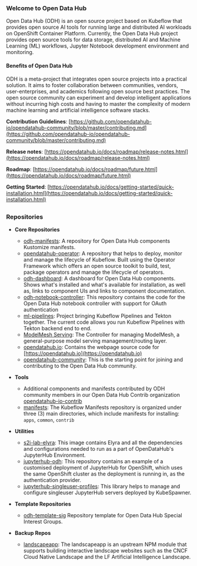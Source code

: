 ### Welcome to Open Data Hub
Open Data Hub (ODH) is an open source project based on Kubeflow that provides open source AI tools for running large and distributed AI workloads on OpenShift Container Platform. Currently, the Open Data Hub project provides open source tools for data storage, distributed AI and Machine Learning (ML) workflows, Jupyter Notebook development environment and monitoring.

#### Benefits of Open Data Hub

ODH is a meta-project that integrates open source projects into a practical solution. It aims to foster collaboration between communities, vendors, user-enterprises, and academics following open source best practices. The open source community can experiment and develop intelligent applications without incurring high costs and having to master the complexity of modern machine learning and artificial intelligence software stacks.

**Contribution Guidelines**:
[https://github.com/opendatahub-io/opendatahub-community/blob/master/contributing.md](https://github.com/opendatahub-io/opendatahub-community/blob/master/contributing.md)

**Release notes**:
[https://opendatahub.io/docs/roadmap/release-notes.html](https://opendatahub.io/docs/roadmap/release-notes.html)

**Roadmap**:
[https://opendatahub.io/docs/roadmap/future.html](https://opendatahub.io/docs/roadmap/future.html)

**Getting Started**:
[https://opendatahub.io/docs/getting-started/quick-installation.html](https://opendatahub.io/docs/getting-started/quick-installation.html)

##

### Repositories

- **Core Repositories**
  * [odh-manifests](https://github.com/opendatahub-io/odh-manifests): A repository for Open Data Hub components Kustomize manifests.
  * [opendatahub-operator](https://github.com/opendatahub-io/opendatahub-operator): A repository that helps to deploy, monitor and manage the lifecycle of Kubeflow. Built using the Operator Framework which offers an open source toolkit to build, test, package operators and manage the lifecycle of operators.
  * [odh-dashboard](https://github.com/opendatahub-io/odh-dashboard): A dashboard for Open Data Hub components. Shows what's installed and what's available for installation, as well as, links to component UIs and links to component documentation.
  * [odh-notebook-controller](https://github.com/opendatahub-io/kubeflow/tree/master/components/odh-notebook-controller): This repository contains the code for the Open Data Hub notebook controller with support for OAuth authentication
  * [ml-pipelines](https://github.com/opendatahub-io/data-science-pipelines): Project bringing Kubeflow Pipelines and Tekton together. The current code allows you run Kubeflow Pipelines with Tekton backend end to end.
  * [ModelMesh Serving](https://github.com/opendatahub-io/modelmesh-serving): The Controller for managing ModelMesh, a general-purpose model serving management/routing layer.
  * [opendatahub.io](https://github.com/opendatahub-io/opendatahub.io): Contains the webpage source code for [https://opendatahub.io](https://opendatahub.io)
  * [opendatahub-community](https://github.com/opendatahub-io/opendatahub-community): This is the starting point for joining and contributing to the Open Data Hub community.

- **Tools**
  * Additional components and manifests contributed by ODH community members in our Open Data Hub Contrib organization [opendatahub-io-contrib](https://github.com/opendatahub-io-contrib)
  * [manifests](https://github.com/opendatahub-io/manifests): The Kubeflow Manifests repository is organized under three (3) main directories, which include manifests for installing: `apps`,  `common`, `contrib`


- **Utilities**
  * [s2i-lab-elyra](https://github.com/opendatahub-io/s2i-lab-elyra): This image contains Elyra and all the dependencies and configurations needed to run as a part of OpenDataHub's JupyterHub Environment.
  * [jupyterhub-odh](https://github.com/opendatahub-io/jupyterhub-odh): This repository contains an example of a customised deployment of JupyterHub for OpenShift, which uses the same OpenShift cluster as the deployment is running in, as the authentication provider.
  * [jupyterhub-singleuser-profiles](https://github.com/opendatahub-io/jupyterhub-singleuser-profiles): This library helps to manage and configure singleuser JupyterHub servers deployed by KubeSpawner.

- **Template Repositories**
  * [odh-template-sig](https://github.com/opendatahub-io/odh-template-sig) Repository template for Open Data Hub Special Interest Groups.

- **Backup Repos**
  * [landscapeapp](https://github.com/opendatahub-io/landscapeapp): The landscapeapp is an upstream NPM module that supports building interactive landscape websites such as the CNCF Cloud Native Landscape and the LF Artificial Intelligence Landscape.
